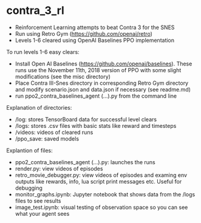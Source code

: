 # contra_3_rl
* Reinforcement Learning attempts to beat Contra 3 for the SNES
* Run using Retro Gym (https://github.com/openai/retro)
* Levels 1-6 cleared using OpenAI Baselines PPO implementation

To run levels 1-6 easy clears:
* Install Open AI Baselines (https://github.com/openai/baselines). These runs use the November 11th, 2018 version of PPO with some slight modifications (see the misc directory)
* Place Contra III-Snes directory in corresponding Retro Gym directory and modify scenario.json and data.json if necessary (see readme.md)
* run ppo2_contra_baselines_agent (...).py from the command line

Explanation of directories:
* /log: stores TensorBoard data for successful level clears
* /logs: stores .csv files with basic stats like reward and timesteps
* /videos: videos of cleared runs
* /ppo_save: saved models

Explantion of files:
* ppo2_contra_baselines_agent (...).py: launches the runs
* render.py: view videos of episodes
* retro_movie_debugger.py: view videos of episodes and examing env outputs like rewards, info, lua script print messages etc. Useful for debugging
* monitor_graphs.ipynb: Jupyter notebook that shows data from the /logs files to see results
* image_test.ipynb: visual testing of observation space so you can see what your agent sees
